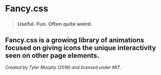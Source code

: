 # Fancy.css

> ### Useful. Fun. Often quite weird.

Fancy.css is a growing library of animations focused on giving icons the unique interactivity seen on other page elements.
---
*Created by Tyler Murphy (2016) and licensed under MIT.*
